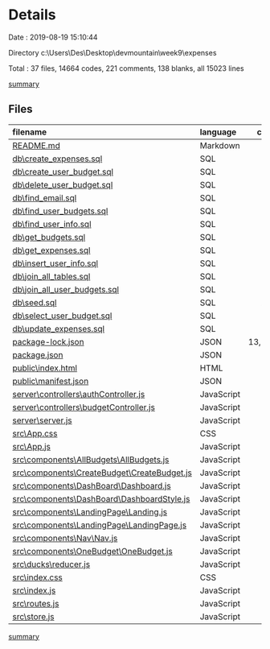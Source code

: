 # Details

Date : 2019-08-19 15:10:44

Directory c:\Users\Des\Desktop\devmountain\week9\expenses

Total : 37 files,  14664 codes, 221 comments, 138 blanks, all 15023 lines

[summary](results.md)

## Files
| filename | language | code | comment | blank | total |
| :--- | :--- | ---: | ---: | ---: | ---: |
| [README.md](file:///c%3A/Users/Des/Desktop/devmountain/week9/expenses/README.md) | Markdown | 37 | 0 | 32 | 69 |
| [db\create_expenses.sql](file:///c%3A/Users/Des/Desktop/devmountain/week9/expenses/db/create_expenses.sql) | SQL | 50 | 47 | 2 | 99 |
| [db\create_user_budget.sql](file:///c%3A/Users/Des/Desktop/devmountain/week9/expenses/db/create_user_budget.sql) | SQL | 4 | 0 | 1 | 5 |
| [db\delete_user_budget.sql](file:///c%3A/Users/Des/Desktop/devmountain/week9/expenses/db/delete_user_budget.sql) | SQL | 4 | 0 | 2 | 6 |
| [db\find_email.sql](file:///c%3A/Users/Des/Desktop/devmountain/week9/expenses/db/find_email.sql) | SQL | 6 | 0 | 0 | 6 |
| [db\find_user_budgets.sql](file:///c%3A/Users/Des/Desktop/devmountain/week9/expenses/db/find_user_budgets.sql) | SQL | 7 | 0 | 0 | 7 |
| [db\find_user_info.sql](file:///c%3A/Users/Des/Desktop/devmountain/week9/expenses/db/find_user_info.sql) | SQL | 6 | 8 | 1 | 15 |
| [db\get_budgets.sql](file:///c%3A/Users/Des/Desktop/devmountain/week9/expenses/db/get_budgets.sql) | SQL | 2 | 0 | 1 | 3 |
| [db\get_expenses.sql](file:///c%3A/Users/Des/Desktop/devmountain/week9/expenses/db/get_expenses.sql) | SQL | 2 | 0 | 0 | 2 |
| [db\insert_user_info.sql](file:///c%3A/Users/Des/Desktop/devmountain/week9/expenses/db/insert_user_info.sql) | SQL | 3 | 0 | 1 | 4 |
| [db\join_all_tables.sql](file:///c%3A/Users/Des/Desktop/devmountain/week9/expenses/db/join_all_tables.sql) | SQL | 9 | 0 | 0 | 9 |
| [db\join_all_user_budgets.sql](file:///c%3A/Users/Des/Desktop/devmountain/week9/expenses/db/join_all_user_budgets.sql) | SQL | 3 | 0 | 0 | 3 |
| [db\seed.sql](file:///c%3A/Users/Des/Desktop/devmountain/week9/expenses/db/seed.sql) | SQL | 240 | 0 | 1 | 241 |
| [db\select_user_budget.sql](file:///c%3A/Users/Des/Desktop/devmountain/week9/expenses/db/select_user_budget.sql) | SQL | 3 | 0 | 1 | 4 |
| [db\update_expenses.sql](file:///c%3A/Users/Des/Desktop/devmountain/week9/expenses/db/update_expenses.sql) | SQL | 28 | 0 | 1 | 29 |
| [package-lock.json](file:///c%3A/Users/Des/Desktop/devmountain/week9/expenses/package-lock.json) | JSON | 13,253 | 0 | 1 | 13,254 |
| [package.json](file:///c%3A/Users/Des/Desktop/devmountain/week9/expenses/package.json) | JSON | 44 | 0 | 1 | 45 |
| [public\index.html](file:///c%3A/Users/Des/Desktop/devmountain/week9/expenses/public/index.html) | HTML | 20 | 23 | 1 | 44 |
| [public\manifest.json](file:///c%3A/Users/Des/Desktop/devmountain/week9/expenses/public/manifest.json) | JSON | 25 | 0 | 1 | 26 |
| [server\controllers\authController.js](file:///c%3A/Users/Des/Desktop/devmountain/week9/expenses/server/controllers/authController.js) | JavaScript | 58 | 2 | 5 | 65 |
| [server\controllers\budgetController.js](file:///c%3A/Users/Des/Desktop/devmountain/week9/expenses/server/controllers/budgetController.js) | JavaScript | 155 | 3 | 5 | 163 |
| [server\server.js](file:///c%3A/Users/Des/Desktop/devmountain/week9/expenses/server/server.js) | JavaScript | 33 | 0 | 5 | 38 |
| [src\App.css](file:///c%3A/Users/Des/Desktop/devmountain/week9/expenses/src/App.css) | CSS | 15 | 0 | 1 | 16 |
| [src\App.js](file:///c%3A/Users/Des/Desktop/devmountain/week9/expenses/src/App.js) | JavaScript | 36 | 0 | 3 | 39 |
| [src\components\AllBudgets\AllBudgets.js](file:///c%3A/Users/Des/Desktop/devmountain/week9/expenses/src/components/AllBudgets/AllBudgets.js) | JavaScript | 161 | 115 | 11 | 287 |
| [src\components\CreateBudget\CreateBudget.js](file:///c%3A/Users/Des/Desktop/devmountain/week9/expenses/src/components/CreateBudget/CreateBudget.js) | JavaScript | 52 | 5 | 6 | 63 |
| [src\components\DashBoard\Dashboard.js](file:///c%3A/Users/Des/Desktop/devmountain/week9/expenses/src/components/DashBoard/Dashboard.js) | JavaScript | 103 | 6 | 15 | 124 |
| [src\components\DashBoard\DashboardStyle.js](file:///c%3A/Users/Des/Desktop/devmountain/week9/expenses/src/components/DashBoard/DashboardStyle.js) | JavaScript | 9 | 0 | 1 | 10 |
| [src\components\LandingPage\Landing.js](file:///c%3A/Users/Des/Desktop/devmountain/week9/expenses/src/components/LandingPage/Landing.js) | JavaScript | 74 | 0 | 8 | 82 |
| [src\components\LandingPage\LandingPage.js](file:///c%3A/Users/Des/Desktop/devmountain/week9/expenses/src/components/LandingPage/LandingPage.js) | JavaScript | 105 | 4 | 8 | 117 |
| [src\components\Nav\Nav.js](file:///c%3A/Users/Des/Desktop/devmountain/week9/expenses/src/components/Nav/Nav.js) | JavaScript | 26 | 1 | 4 | 31 |
| [src\components\OneBudget\OneBudget.js](file:///c%3A/Users/Des/Desktop/devmountain/week9/expenses/src/components/OneBudget/OneBudget.js) | JavaScript | 12 | 0 | 3 | 15 |
| [src\ducks\reducer.js](file:///c%3A/Users/Des/Desktop/devmountain/week9/expenses/src/ducks/reducer.js) | JavaScript | 30 | 4 | 6 | 40 |
| [src\index.css](file:///c%3A/Users/Des/Desktop/devmountain/week9/expenses/src/index.css) | CSS | 12 | 0 | 3 | 15 |
| [src\index.js](file:///c%3A/Users/Des/Desktop/devmountain/week9/expenses/src/index.js) | JavaScript | 15 | 3 | 3 | 21 |
| [src\routes.js](file:///c%3A/Users/Des/Desktop/devmountain/week9/expenses/src/routes.js) | JavaScript | 16 | 0 | 2 | 18 |
| [src\store.js](file:///c%3A/Users/Des/Desktop/devmountain/week9/expenses/src/store.js) | JavaScript | 6 | 0 | 2 | 8 |

[summary](results.md)